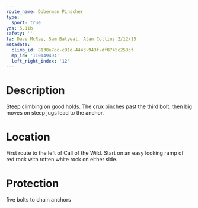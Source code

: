 ```yaml
---
route_name: Doberman Pinscher
type:
  sport: true
yds: 5.11b
safety: ''
fa: Dave McRae, Sam Balyeat, Alan Collins 2/12/15
metadata:
  climb_id: 8138e7dc-c91d-4443-943f-df8745c253cf
  mp_id: '110149494'
  left_right_index: '12'
---
```

# Description
Steep climbing on good holds.  The crux pinches past the third bolt, then big moves on steep jugs lead to the anchor.

# Location
First route to the left of Call of the Wild.  Start on an easy looking ramp of red rock with rotten white rock on either side.

# Protection
five bolts to chain anchors
